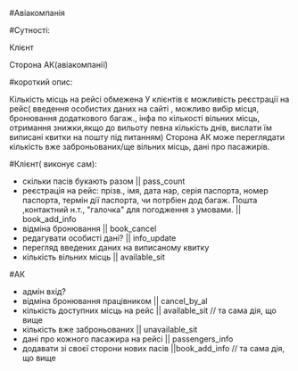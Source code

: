 #Авіакомпанія

#Сутності:

Клієнт

Сторона АК(авіакомпанії)

#короткий опис:

Кількість місць на рейсі обмежена
У клієнтів є можливість реєстрації на рейс( введення особистих даних на сайті , можливо вибір місця, бронювання додаткового багаж., інфа по кількості вільних місць, отримання знижки,якщо до вильоту певна кількість днів, вислати їм виписані квитки на пошту під питанням)
Сторона АК може переглядати кількість вже заброньованих/ще вільних місць, дані про пасажирів.

#Клієнт( виконує сам):

- скільки пасів букають разом || pass_count
- реєстрація на рейс: прізв., імя, дата нар, серія паспорта, номер паспорта, термін дії паспорта, чи потрбіен дод багаж.   Пошта ,контактний н.т., "галочка" для погодження з умовами. || book_add_info
- відміна бронювання || book_cancel
- редагувати особисті дані? || info_update
- перегляд введених даних на виписаному квитку 
- кількість вільних місць || available_sit

#АК

- адмін вхід? 
- відміна бронювання працівником || cancel_by_al
- кількість доступних місць на рейс || available_sit  // та сама дія, що вище
- кількість вже заброньованих || unavailable_sit
- дані про кожного пасажира на рейсі || passengers_info
- додавати зі своєї сторони нових пасів ||book_add_info // та сама дія, що вище
